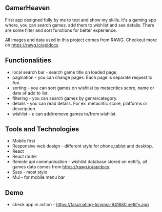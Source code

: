 
## GamerHeaven 

First app designed fully by me to test and show my skills. It's a gaming app where, you can search games, add them to wishlist and see details. There are some filter and sort functions for better experience.

All images and data used in this project comes from RAWG. Checkout more on https://rawg.io/apidocs.

## Functionalities
- local search bar - search game title on loaded page,
- pagination - you can change pages. Each page is separate request to Api.
- sorting - you can sort games on wishlist by metacritics score, name or date of add to list.
- filtering - you can search games by genre/category.
- details - you can read details. For ex. metacritic score, platforms or description.
- wishlist - u can add/remove games to/from wishlist. 

## Tools and Technologies
- Mobile first
- Responsive web design - different style for phone,tablet and desktop.
- React
- React router
- Remote api communication - wishlist database stored on netlify, all games data comes from https://rawg.io/apidocs.
- Sass - most style
- Mui - for mobile menu bar

## Demo 

- check app in action - https://fascinating-longma-941680.netlify.app



